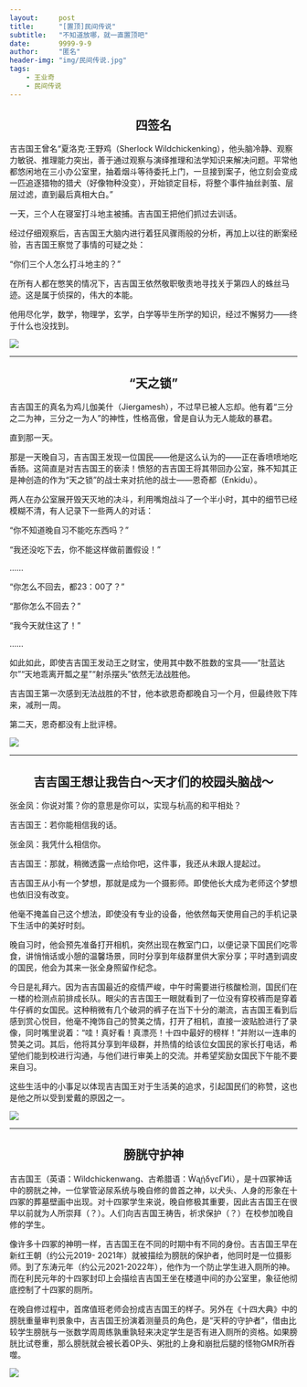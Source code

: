 ```yaml
---
layout:     post
title:      "[置顶]民间传说"
subtitle:   "不知道放哪，就一直置顶吧"
date:       9999-9-9
author:     "匿名"
header-img: "img/民间传说.jpg"
tags:
    - 王业奇
    - 民间传说
---
```


## <center> 四签名 </center>

吉吉国王曾名“夏洛克·王野鸡（Sherlock Wildchickenking），他头脑冷静、观察力敏锐、推理能力突出，善于通过观察与演绎推理和法学知识来解决问题。平常他都悠闲地在三小办公室里，抽着烟斗等待委托上门，一旦接到案子，他立刻会变成一匹追逐猎物的猎犬（好像物种没变），开始锁定目标，将整个事件抽丝剥茧、层层过滤，直到最后真相大白。”

一天，三个人在寝室打斗地主被捕。吉吉国王把他们抓过去训话。

经过仔细观察后，吉吉国王大脑内进行着狂风骤雨般的分析，再加上以往的断案经验，吉吉国王察觉了事情的可疑之处：

“你们三个人怎么打斗地主的？”

在所有人都在憋笑的情况下，吉吉国王依然敬职敬责地寻找关于第四人的蛛丝马迹。这是属于侦探的，伟大的本能。

他用尽化学，数学，物理学，玄学，白学等毕生所学的知识，经过不懈努力——终于什么也没找到。

![](https://s1.ax1x.com/2023/04/03/pphbKXR.png)

---

## <center> “天之锁” </center>

吉吉国王的真名为鸡儿伽美什（Jiergamesh），不过早已被人忘却。他有着“三分之二为神，三分之一为人”的神性，性格高傲，曾是自认为无人能敌的暴君。

直到那一天。

那是一天晚自习，吉吉国王发现一位国民——他是这么认为的——正在香喷喷地吃香肠。这简直是对吉吉国王的亵渎！愤怒的吉吉国王将其带回办公室，殊不知其正是神创造的作为“天之锁”的战士来对抗他的战士——恩奇都（Enkidu）。

两人在办公室展开毁天灭地的决斗，利用嘴炮战斗了一个半小时，其中的细节已经模糊不清，有人记录下一些两人的对话：

“你不知道晚自习不能吃东西吗？”

“我还没吃下去，你不能这样做前置假设！”

……

“你怎么不回去，都23：00了？”

“那你怎么不回去？”

“我今天就住这了！”

……

如此如此，即使吉吉国王发动王之财宝，使用其中数不胜数的宝具——“肚蓝达尔”“天地乖离开瓢之星”“射杀摆头”依然无法战胜他。

吉吉国王第一次感到无法战胜的不甘，他本欲恩奇都晚自习一个月，但最终败下阵来，减刑一周。

第二天，恩奇都没有上批评榜。

![](https://s1.ax1x.com/2023/04/03/pphbfun.png)

---

## <center> 吉吉国王想让我告白～天才们的校园头脑战～ </center>

张金凤：你说对策？你的意思是你可以，实现与杭高的和平相处？

吉吉国王：若你能相信我的话。

张金凤：我凭什么相信你。

吉吉国王：那就，稍微透露一点给你吧，这件事，我还从未跟人提起过。

吉吉国王从小有一个梦想，那就是成为一个摄影师。即使他长大成为老师这个梦想也依旧没有改变。

他毫不掩盖自己这个想法，即使没有专业的设备，他依然每天使用自己的手机记录下生活中的美好时刻。

晚自习时，他会预先准备打开相机，突然出现在教室门口，以便记录下国民们吃零食，讲悄悄话或小憩的温馨场景，同时分享到年级群里供大家分享；平时遇到调皮的国民，他会为其来一张全身照留作纪念。

今日是礼拜六。因为吉吉国最近的疫情严峻，中午时需要进行核酸检测，国民们在一楼的检测点前排成长队。眼尖的吉吉国王一眼就看到了一位没有穿校裤而是穿着牛仔裤的女国民。这种稍微有几个破洞的裤子在当下十分的潮流，吉吉国王看到后感到赏心悦目，他毫不掩饰自己的赞美之情，打开了相机，直接一波贴脸进行了录像，同时嘴里说着：“哇！真好看！真漂亮！十四中最好的榜样！”并附以一连串的赞美之词。其后，他将其分享到年级群，并热情的给该位女国民的家长打电话，希望他们能到校进行沟通，与他们进行审美上的交流。并希望奖励女国民下午能不要来自习。

这些生活中的小事足以体现吉吉国王对于生活美的追求，引起国民们的称赞，这也是他之所以受到爱戴的原因之一。

![](https://s1.ax1x.com/2023/04/03/pphbIEV.png)

---

## <center> 膀胱守护神 </center>

吉吉国王（英语：Wildchickenwang、古希腊语：ẆᶏᾑδγͼΓͶί），是十四冢神话中的膀胱之神，一位掌管泌尿系统与晚自修的兽首之神，以犬头、人身的形象在十四冢的葬墓壁画中出现。对十四冢学生来说，晚自修极其重要，因此吉吉国王在很早以前就为人所崇拜（？）。人们向吉吉国王祷告，祈求保护（？）在校参加晚自修的学生。

像许多十四冢的神明一样，吉吉国王在不同的时期中有不同的身份。吉吉国王早在新红王朝（约公元2019- 2021年）就被描绘为膀胱的保护者，他同时是一位摄影师。到了东涛元年（约公元2021-2022年），他作为一个防止学生进入厕所的神。而在利民元年的十四冢封印上会描绘吉吉国王坐在楼道中间的办公室里，象征他彻底控制了十四冢的厕所。

在晚自修过程中，首席值班老师会扮成吉吉国王的样子。另外在《十四大典》中的膀胱重量审判景象中，吉吉国王扮演着测量员的角色，是“天秤的守护者”，借由比较学生膀胱与一张数学周周练孰重孰轻来决定学生是否有进入厕所的资格。如果膀胱比试卷重，那么膀胱就会被长着OP头、粥批的上身和崩批后腿的怪物GMR所吞噬。

![](https://s1.ax1x.com/2023/04/03/pphbHCF.png)
